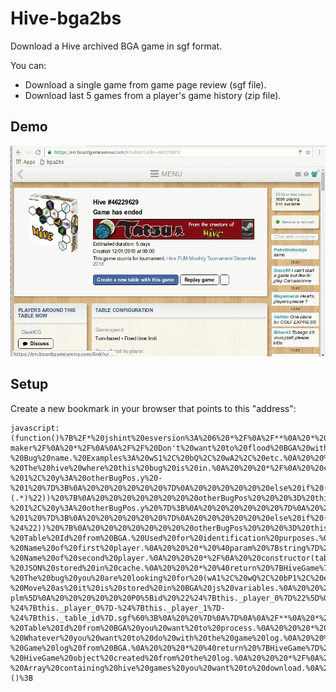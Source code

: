 # Hive-bga2bs
Download a Hive archived BGA game in sgf format.

You can:
* Download a single game from game page review (sgf file).
* Download last 5 games from a player's game history (zip file).

## Demo
![GIF Demo](https://raw.githubusercontent.com/DavidEGx/Hive-bga2bs/master/hive-bga2bs.gif)

## Setup
Create a new bookmark in your browser that points to this "address":

    javascript:(function()%7B%2F*%20jshint%20esversion%3A%206%20*%2F%0A%2F**%0A%20*%20Hive%20bga2bs%0A%20*%0A%20*%20Description%3A%0A%20*%0A%20*%20This%20script%20allows%20you%20to%20download%20a%20Hive%20game%20from%20BoardGameArena%20(BGA)%0A%20*%20as%20a%20sgf%20file%20which%20can%20be%20reviewied%20in%20BoardSpace%20(BS).%0A%20*%0A%20*%20The%20reason%20behind%20this%20is%20BS%20game%20reviewer%20is%20far%20superior.%0A%20*%0A%20*%20Warnings%3A%0A%20*%20I%20had%20to%20reverse%20engineer%20the%20way%20both%20BGA%20and%20BS%20work%20so%20this%20is%20likely%0A%20*%20to%20fail.%20I'll%20try%20to%20fix%20what%20I%20can.%0A%20*%0A%20*%0A%20*%20Usage%3A%0A%20*%201.%20Go%20to%20any%20archived%20Hive%20game%20in%20BGA%20(example%3A%20https%3A%2F%2Fen.boardgamearena.com%2F%23!table%3Ftable%3D46229629)%0A%20*%202.%20Replay%20game.%0A%20*%203.%20Choose%20a%20player.%0A%20*%204.%20Fire%20your%20javascript%20console%20and%20paste%20this%20script.%0A%20*%0A%20*%20As%204%20is%20a%20pain%20in%20the%20ass%20the%20best%20way%20is%20to%20create%20a%20bookmark%20with%20the%20script.%0A%20*%20See%20https%3A%2F%2Fcaiorss.github.io%2Fbookmarklet-maker%2F%0A%20*%2F%0A%0A%2F%2F%20Don't%20want%20to%20flood%20BGA%20with%20too%20may%20requests.%0Aconst%20REQUEST_INTERVAL%20%3D%205000%3B%0Aconst%20MAX_GAMES%20%20%20%20%20%20%20%20%3D%205%3B%0A%0A%2F**%0A%20*%20Class%20that%20represents%20a%20Hive%20bug.%0A%20*%20Most%20important%20things%20about%20the%20bug%20are%20its%20name%20and%20position.%0A%20*%2F%0Aclass%20Bug%20%7B%0A%0A%20%20%2F**%0A%20%20%20*%20Creates%20a%20new%20bug.%0A%20%20%20%0A%20%20%20*%20%40param%20%7Bstring%7D%20bugName%20-%20Bug%20name.%20Examples%3A%20wS1%2C%20bQ%2C%20wA2%2C%20etc.%0A%20%20%20*%20%40param%20%7BHiveGame%7D%20hive%20%20-%20The%20hive%20where%20this%20bug%20is%20in.%0A%20%20%20*%2F%0A%20%20constructor(bugName%2C%20hive)%20%7B%0A%20%20%20%20this._name%20%20%20%20%20%20%20%20%20%3D%20bugName%3B%0A%20%20%20%20this._bugType%20%20%20%20%20%20%3D%20bugName.charAt(1)%3B%0A%20%20%20%20this._hive%20%20%20%20%20%20%20%20%20%3D%20hive%3B%0A%20%20%20%20this._pos%20%20%20%20%20%20%20%20%20%20%3D%20undefined%3B%0A%20%20%20%20this._lastMovement%20%3D%20undefined%3B%0A%20%20%7D%0A%0A%20%20%2F**%0A%20%20%20*%20%40return%20%7Bobject%7D%20Bug%20position%20in%20the%20form%20%7B%20x%3A%20NUMBER%2C%20y%3A%20NUMBER%20%7D%0A%20%20%20*%2F%0A%20%20get%20position()%20%7B%0A%20%20%20%20return%20this._pos%3B%0A%20%20%7D%0A%0A%20%20%2F**%0A%20%20%20*%20Sets%20the%20position%20of%20this%20bug.%0A%20%20%20*%20Receives%20a%20bug%20position%20string%20in%20bga%20format%20and%20transform%0A%20%20%20*%20that%20into%20row%20and%20column.%0A%20%20%20*%2F%0A%20%20setPositionFromBga(bgaPos)%20%7B%0A%20%20%20%20bgaPos%20%3D%20bgaPos.replace(%22%5C%5C%22%2C%20%22%5C%5C%5C%5C%22)%3B%0A%20%20%20%20this._lastMovement%20%3D%20bgaPos%3B%0A%0A%20%20%20%20if%20(bgaPos%20%3D%3D%3D%20%22.%22)%20%7B%0A%20%20%20%20%20%20this._pos%20%3D%20%7B%20x%3A%2076%2C%20y%3A%2010%20%7D%3B%20%2F%2F%20Equivalent%20to%20position%20%22L%2010%22%20in%20BS%0A%20%20%20%20%7D%0A%20%20%20%20else%20%7B%0A%20%20%20%20%20%20bgaPos%20%3D%20bgaPos.replace(%22wL%22%2C%20%22wL1%22)%3B%0A%20%20%20%20%20%20bgaPos%20%3D%20bgaPos.replace(%22wP%22%2C%20%22wP1%22)%3B%0A%20%20%20%20%20%20bgaPos%20%3D%20bgaPos.replace(%22wM%22%2C%20%22wM1%22)%3B%0A%20%20%20%20%20%20bgaPos%20%3D%20bgaPos.replace(%22bL%22%2C%20%22bL1%22)%3B%0A%20%20%20%20%20%20bgaPos%20%3D%20bgaPos.replace(%22bP%22%2C%20%22bP1%22)%3B%0A%20%20%20%20%20%20bgaPos%20%3D%20bgaPos.replace(%22bM%22%2C%20%22bM1%22)%3B%0A%0A%20%20%20%20%20%20let%20matches%3B%0A%20%20%20%20%20%20let%20otherBugPos%3B%0A%0A%20%20%20%20%20%20%2F%2F%20TODO%3A%20This%20surely%20would%20require%20some%20explanation...%0A%20%20%20%20%20%20if%20(matches%20%3D%20bgaPos.match(%22%5E%2F(.*)%22))%20%7B%0A%20%20%20%20%20%20%20%20otherBugPos%20%20%20%3D%20this._hive.get(matches%5B1%5D).position%3B%0A%20%20%20%20%20%20%20%20this._pos%20%3D%20%7B%20x%3A%20otherBugPos.x%20-%201%2C%20y%3A%20otherBugPos.y%20-%201%20%7D%3B%0A%20%20%20%20%20%20%7D%0A%20%20%20%20%20%20else%20if%20(matches%20%3D%20bgaPos.match(%2F%5E%5C%5C%7B2%7D(.*)%2F))%20%7B%0A%20%20%20%20%20%20%20%20otherBugPos%20%20%20%3D%20this._hive.get(matches%5B1%5D).position%3B%0A%20%20%20%20%20%20%20%20this._pos%20%3D%20%7B%20x%3A%20otherBugPos.x%2C%20y%3A%20otherBugPos.y%20%2B%201%20%7D%3B%0A%20%20%20%20%20%20%7D%0A%20%20%20%20%20%20else%20if%20(matches%20%3D%20bgaPos.match(%22%5E-(.*)%22))%20%7B%0A%20%20%20%20%20%20%20%20otherBugPos%20%20%20%3D%20this._hive.get(matches%5B1%5D).position%3B%0A%20%20%20%20%20%20%20%20this._pos%20%3D%20%7B%20x%3A%20otherBugPos.x%20-%201%2C%20y%3A%20otherBugPos.y%20%7D%3B%0A%20%20%20%20%20%20%7D%0A%20%20%20%20%20%20else%20if%20(matches%20%3D%20bgaPos.match(%22(.*)%3F%2F%24%22))%20%7B%0A%20%20%20%20%20%20%20%20otherBugPos%20%20%20%3D%20this._hive.get(matches%5B1%5D).position%3B%0A%20%20%20%20%20%20%20%20this._pos%20%3D%20%7B%20x%3A%20otherBugPos.x%20%2B%201%2C%20y%3A%20otherBugPos.y%20%2B%201%20%7D%3B%0A%20%20%20%20%20%20%7D%0A%20%20%20%20%20%20else%20if%20(matches%20%3D%20bgaPos.match(%2F(.*)%5C%5C%7B2%7D%24%2F))%20%7B%0A%20%20%20%20%20%20%20%20otherBugPos%20%20%20%3D%20this._hive.get(matches%5B1%5D).position%3B%0A%20%20%20%20%20%20%20%20this._pos%20%3D%20%7B%20x%3A%20otherBugPos.x%2C%20y%3A%20otherBugPos.y%20-%201%20%7D%3B%0A%20%20%20%20%20%20%7D%0A%20%20%20%20%20%20else%20if%20(matches%20%3D%20bgaPos.match(%22(.*)-%24%22))%20%7B%0A%20%20%20%20%20%20%20%20otherBugPos%20%20%20%3D%20this._hive.get(matches%5B1%5D).position%3B%0A%20%20%20%20%20%20%20%20this._pos%20%3D%20%7B%20x%3A%20otherBugPos.x%20%2B%201%2C%20y%3A%20otherBugPos.y%20%7D%3B%0A%20%20%20%20%20%20%7D%0A%20%20%20%20%20%20else%20%7B%0A%20%20%20%20%20%20%20%20otherBugPos%20%20%20%3D%20this._hive.get(bgaPos).position%3B%0A%20%20%20%20%20%20%20%20this._pos%20%3D%20%7B%20x%3A%20otherBugPos.x%2C%20y%3A%20otherBugPos.y%20%7D%3B%0A%20%20%20%20%20%20%7D%0A%20%20%20%20%7D%0A%20%20%7D%0A%0A%20%20%2F**%0A%20%20%20*%20%40return%20%7Bstring%7D%20Last%20movement%20of%20this%20bug%20in%20common%20hive%20notation%0A%20%20%20*%2F%0A%20%20lastMovement()%20%7B%0A%20%20%20%20return%20this._lastMovement%3B%0A%20%20%7D%0A%0A%20%20%2F**%0A%20%20%20*%20%40return%20%7Bstring%7D%20'pick'%20if%20the%20bug%20has%20not%20yet%20been%20places.%20Otherwise%0A%20%20%20*%20%20%20%20%20%20%20%20%20%20%20%20%20%20%20%20%20%20%20will%20return%20'pickb'.%0A%20%20%20*%2F%0A%20%20bsPickCommand()%20%7B%0A%20%20%20%20if%20(this.position%20%3D%3D%3D%20undefined)%20%7B%0A%20%20%20%20%20%20return%20%22pick%22%3B%0A%20%20%20%20%7D%0A%20%20%20%20return%20%22pickb%22%3B%0A%20%20%7D%0A%0A%20%20%2F**%0A%20%20%20*%20%40return%20%7Bstring%7D%20Position%20as%20it%20is%20used%20by%20BoardSpace.%0A%20%20%20*%20%20%20%20%20%20%20%20%20%20%20%20%20%20%20%20%20%20(This%20is%3A%20%22LETTER%20NUMBER%22.%20For%20example%20%22L%2010%22)%0A%20%20%20*%2F%0A%20%20bsPosition()%20%7B%0A%20%20%20%20if%20(this.position%20%3D%3D%3D%20undefined)%20%7B%0A%20%20%20%20%20%20%2F%2F%20Bugs%20in%20the%20reserve%20come%20from%20some%20magic%20position%20in%20boardspace.%0A%20%20%20%20%20%20const%20bugIdx%20%3D%20%7B%0A%20%20%20%20%20%20%20%20%22Q%22%3A%200%2C%0A%20%20%20%20%20%20%20%20%22A%22%3A%201%2C%0A%20%20%20%20%20%20%20%20%22G%22%3A%202%2C%0A%20%20%20%20%20%20%20%20%22B%22%3A%203%2C%0A%20%20%20%20%20%20%20%20%22S%22%3A%204%2C%0A%20%20%20%20%20%20%20%20%22M%22%3A%205%2C%0A%20%20%20%20%20%20%20%20%22L%22%3A%206%2C%0A%20%20%20%20%20%20%20%20%22P%22%3A%207%0A%20%20%20%20%20%20%7D%3B%0A%20%20%20%20%20%20return%20this._name.charAt(0).toUpperCase()%20%2B%20%22%20%22%20%2B%20bugIdx%5Bthis._bugType%5D%3B%0A%0A%20%20%20%20%7D%0A%20%20%20%20return%20String.fromCodePoint(this.position.x)%20%2B%20%22%20%22%20%2B%20this.position.y%3B%0A%20%20%7D%0A%7D%0A%0A%2F**%0A%20*%20Class%20that%20represents%20a%20Hive%20Game.%0A%20*%20Mainly%20a%20bunch%20of%20bugs%20and%20a%20list%20of%20movements.%0A%20*%2F%0Aclass%20HiveGame%20%7B%0A%0A%20%20%2F**%0A%20%20%20*%20Creates%20a%20new%20Hive%20Game.%0A%20%20%20*%20%40param%20%7Bnumber%7D%20tableId%20%20-%20Table%20Id%20from%20BGA.%20Used%20for%20identification%20purposes.%0A%20%20%20*%20%40param%20%7Bstring%7D%20player_0%20-%20Name%20of%20first%20player.%0A%20%20%20*%20%40param%20%7Bstring%7D%20player_1%20-%20Name%20of%20second%20player.%0A%20%20%20*%2F%0A%20%20constructor(tableId%2C%20player_0%2C%20player_1)%20%7B%0A%20%20%20%20this._table_id%20%20%3D%20tableId%3B%0A%20%20%20%20this._player_0%20%20%3D%20player_0%3B%0A%20%20%20%20this._player_1%20%20%3D%20player_1%3B%0A%20%20%20%20this._bugs%20%20%20%20%20%20%3D%20%7B%7D%3B%0A%20%20%20%20this._player%20%20%20%20%3D%20%22P0%22%3B%0A%20%20%20%20this._movements%20%3D%20%5B%5D%3B%0A%20%20%20%20this._moveIdx%20%20%20%3D%201%3B%0A%20%20%7D%0A%0A%20%20%2F**%0A%20%20%20*%20%40param%20%7Bobject%7D%20json%20-%20JSON%20stored%20in%20cache.%0A%20%20%20*%20%40return%20%7BHiveGame%7D%20Returns%20new%20HiveGame%20from%20Cache%0A%20%20%20*%2F%0A%20%20static%20fromCache(json)%20%7B%0A%20%20%20%20const%20theGame%20%3D%20new%20HiveGame(json._table_id%2C%20json._player_0%2C%20json._player_1)%3B%0A%20%20%20%20theGame._movements%20%3D%20json._movements%3B%0A%20%20%20%20theGame._moveIdx%20%20%20%3D%20json._moveIdx%3B%0A%20%20%20%20theGame._player%20%20%20%20%3D%20json._player%3B%0A%20%20%20%20return%20theGame%3B%0A%20%20%7D%0A%0A%20%20%2F**%0A%20%20%20*%20Gets%20a%20bug%20that%20matches%20the%20bug%20name%20from%20the%20Hive.%0A%20%20%20*%20It%20will%20create%20a%20new%20one%20if%20it%20does%20not%20exist%20yet.%0A%20%20%20*%0A%20%20%20*%20%40param%20%7Bstring%7D%20bugName%20-%20The%20bug%20you%20are%20looking%20for%20(wA1%2C%20wQ%2C%20bP1%2C%20etc)%0A%20%20%20*%20%40return%20%7BBug%7D%20The%20requested%20bug.%0A%20%20%20*%2F%0A%20%20get(bugName)%20%7B%0A%20%20%20%20this._bugs%20%3D%20this._bugs%20%7C%7C%20%7B%20%7D%3B%0A%0A%20%20%20%20if%20(!bugName.match(%2F%5Cd%2F)%20%26%26%20!bugName.match(%2FQ%2F))%20%7B%0A%20%20%20%20%20%20bugName%20%2B%3D%20%221%22%3B%0A%20%20%20%20%7D%0A%0A%20%20%20%20if%20(this._bugs%5BbugName%5D)%20%7B%0A%20%20%20%20%20%20return%20this._bugs%5BbugName%5D%3B%0A%20%20%20%20%7D%0A%0A%20%20%20%20const%20bug%20%3D%20new%20Bug(bugName%2C%20this)%3B%0A%20%20%20%20this._bugs%5BbugName%5D%20%3D%20bug%3B%0A%20%20%20%20return%20bug%3B%0A%20%20%7D%0A%0A%20%20%2F**%0A%20%20%20*%20Well%2C%20just%20changes%20the%20current%20player.%0A%20%20%20*%20TODO%3A%20Probably%20this%20can%20be%20deleted%20or%20at%20least%20rewritten%20in%20a%20different%0A%20%20%20*%20manner.%0A%20%20%20*%2F%0A%20%20switchPlayer()%20%7B%0A%20%20%20%20if%20(this._player%20%3D%3D%3D%20%22P0%22)%20%7B%0A%20%20%20%20%20%20this._player%20%3D%20%22P1%22%3B%0A%20%20%20%20%7D%0A%20%20%20%20else%20%7B%0A%20%20%20%20%20%20this._player%20%3D%20%22P0%22%3B%0A%20%20%20%20%7D%0A%20%20%7D%0A%0A%20%20%2F**%0A%20%20%20*%20Adds%20a%20movement%20and%20translates%20it%20into%20a%20more%20BS%20friendly%20way.%0A%20%20%20*%20%40param%20%7Bstring%7D%20bgaMove%20-%20Move%20as%20it%20is%20stored%20in%20BGA%20js%20variables.%0A%20%20%20*%2F%0A%20%20addMovement(bgaMove)%20%7B%0A%20%20%20%20console.debug(%60Adding%20movement%20%24%7BbgaMove%7D%60)%3B%0A%0A%20%20%20%20bgaMove%20%20%20%20%20%20%3D%20bgaMove.match(%2F%5C%5B%3F(.*%3F)%5C%5D%3F%24%2F)%5B1%5D%3B%0A%20%20%20%20const%20bug%20%20%20%20%3D%20this.get(bgaMove.split(%22%20%22)%5B0%5D.trim())%3B%0A%20%20%20%20const%20bgaPos%20%3D%20(bgaMove.split(%22%20%22)%5B1%5D%20%7C%7C%20%22.%22).trim()%3B%0A%0A%20%20%20%20const%20bsPick%20%3D%20%60%24%7Bbug.bsPickCommand()%7D%20%24%7Bbug.bsPosition()%7D%60%3B%0A%20%20%20%20bug.setPositionFromBga(bgaPos)%3B%0A%0A%20%20%20%20this._movements.push(%60%3B%24%7Bthis._player%7D%5B%24%7Bthis._moveIdx%2B%2B%7D%20%24%7BbsPick%7D%20%24%7Bbug._name%7D%5D%60)%3B%0A%20%20%20%20this._movements.push(%60%3B%24%7Bthis._player%7D%5B%24%7Bthis._moveIdx%2B%2B%7D%20dropb%20%24%7Bbug._name%7D%20%24%7Bbug.bsPosition()%7D%20%24%7Bbug.lastMovement()%7D%5D%60)%3B%0A%20%20%20%20this._movements.push(%60%3B%24%7Bthis._player%7D%5B%24%7Bthis._moveIdx%2B%2B%7D%20done%5D%60)%3B%0A%0A%20%20%20%20this.switchPlayer()%3B%0A%20%20%7D%0A%0A%20%20%2F**%0A%20%20%20*%20In%20BGA%20wA2%20can%20appear%20before%20wA1%2C%20BS%20doesn't%20like%20that.%0A%20%20%20*%20Need%20to%20swap%20bugs%20in%20case%20they%20appear%20in%20the%20wrong%20order.%0A%20%20%20*%2F%0A%20%20_fixBugsOrder%20(gameStr)%20%7B%0A%20%20%20%20const%20toFix%20%3D%20%5B%22wA%22%2C%20%22wB%22%2C%20%22wG%22%2C%20%22wS%22%2C%20%22bA%22%2C%20%22bB%22%2C%20%22bG%22%2C%20%22bS%22%5D%3B%0A%0A%20%20%20%20for%20(let%20bug%20of%20toFix)%20%7B%0A%20%20%20%20%20%20let%20needReplacement%20%3D%20true%3B%0A%0A%20%20%20%20%20%20while%20(needReplacement)%20%7B%0A%20%20%20%20%20%20%20%20needReplacement%20%3D%20false%3B%0A%0A%20%20%20%20%20%20%20%20for%20(let%20i%20%3D%201%3B%20i%20%3C%3D%202%3B%20i%2B%2B)%20%7B%0A%20%20%20%20%20%20%20%20%20%20const%20bug1%20%20%20%3D%20bug%20%2B%20i%3B%0A%20%20%20%20%20%20%20%20%20%20const%20bug2%20%20%20%3D%20bug%20%2B%20(i%20%2B%201)%3B%0A%20%20%20%20%20%20%20%20%20%20const%20index1%20%3D%20gameStr.indexOf(bug1)%3B%0A%20%20%20%20%20%20%20%20%20%20const%20index2%20%3D%20gameStr.indexOf(bug2)%3B%0A%20%20%20%20%20%20%20%20%20%20const%20re1%20%3D%20new%20RegExp(bug1%2C%20%22g%22)%3B%0A%20%20%20%20%20%20%20%20%20%20const%20re2%20%3D%20new%20RegExp(bug2%2C%20%22g%22)%3B%0A%0A%20%20%20%20%20%20%20%20%20%20if%20(index2%20%3E%200)%20%7B%0A%20%20%20%20%20%20%20%20%20%20%20%20if%20(index1%20%3C%200)%20%7B%0A%20%20%20%20%20%20%20%20%20%20%20%20%20%20gameStr%20%3D%20gameStr.replace(re2%2C%20bug1)%3B%0A%20%20%20%20%20%20%20%20%20%20%20%20%20%20needReplacement%20%3D%20true%3B%0A%20%20%20%20%20%20%20%20%20%20%20%20%7D%0A%20%20%20%20%20%20%20%20%20%20%20%20else%20if%20(index2%20%3C%20index1)%20%7B%0A%20%20%20%20%20%20%20%20%20%20%20%20%20%20gameStr%20%3D%20gameStr.replace(re2%2C%20%22SWAPME%22)%3B%0A%20%20%20%20%20%20%20%20%20%20%20%20%20%20gameStr%20%3D%20gameStr.replace(re1%2C%20bug2)%3B%0A%20%20%20%20%20%20%20%20%20%20%20%20%20%20gameStr%20%3D%20gameStr.replace(%2FSWAPME%2Fg%2C%20bug1)%3B%0A%20%20%20%20%20%20%20%20%20%20%20%20%20%20needReplacement%20%3D%20true%3B%0A%20%20%20%20%20%20%20%20%20%20%20%20%7D%0A%20%20%20%20%20%20%20%20%20%20%7D%0A%20%20%20%20%20%20%20%20%7D%0A%20%20%20%20%20%20%7D%0A%20%20%20%20%7D%0A%20%20%20%20return%20gameStr%3B%0A%20%20%7D%0A%0A%20%20%2F**%0A%20%20%20*%20Returns%20the%20game%20string%20in%20a%20format%20understandable%20by%20BoardSpace.%0A%20%20%20*%2F%0A%20%20getBsGame%20()%20%7B%0A%20%20%20%20let%20gameStr%20%3D%20%60(%3B%0A%20%20%20%20%20%20GM%5B27%5DVV%5B1%5D%0A%20%20%20%20%20%20SU%5Bhive-plm%5D%0A%20%20%20%20%20%20P0%5Bid%20%22%24%7Bthis._player_0%7D%22%5D%0A%20%20%20%20%20%20P1%5Bid%20%22%24%7Bthis._player_1%7D%22%5D%0A%20%20%20%20%20%20%3B%20P0%5B0%20Start%20P0%5D%0A%20%20%20%20%60%3B%0A%0A%20%20%20%20gameStr%20%2B%3D%20this._movements.join(%22%5Cn%22)%3B%0A%20%20%20%20gameStr%20%2B%3D%20%22%5Cn)%22%3B%0A%0A%20%20%20%20return%20this._fixBugsOrder(gameStr)%3B%0A%20%20%7D%0A%0A%20%20%2F**%0A%20%20%20*%20%40return%20%7Bstring%7D%20Name%20for%20the%20game.%0A%20%20%20*%2F%0A%20%20getBsName%20()%20%7B%0A%20%20%20%20return%20%60bga2bs-%24%7Bthis._player_0%7D-%24%7Bthis._player_1%7D-%24%7Bthis._table_id%7D.sgf%60%3B%0A%20%20%7D%0A%7D%0A%0A%2F**%0A%20*%20Provides%20some%20static%20methods%20to%20deal%20with%20BoardGameArena.%0A%20*%2F%0Aclass%20BGA%20%7B%0A%20%20%2F**%0A%20%20%20*%20Get%20game%20log%20from%20BGA%20for%20a%20single%20table.%0A%20%20%20*%20%40param%20%7Bnumber%7D%20tableId%20%20%20%20-%20Table%20Id%20from%20BGA%20you%20want%20to%20process.%0A%20%20%20*%20%40param%20%7Bfunction%7D%20callback%20-%20Whatever%20you%20want%20to%20do%20with%20the%20game%20log.%0A%20%20%20*%2F%0A%20%20static%20getGame(tableId%2C%20callback)%20%7B%0A%20%20%20%20console.info(%60Getting%20game%20%24%7BtableId%7D%60)%3B%0A%0A%20%20%20%20const%20getGameLog%20%3D%20function%20()%20%7B%0A%20%20%20%20%20%20console.info(%60Getting%20game%20log%20%24%7BtableId%7D%60)%3B%0A%20%20%20%20%20%20dojo.xhrGet(%7B%0A%20%20%20%20%20%20%20%20url%3A%20%22https%3A%2F%2Fen.boardgamearena.com%2Farchive%2Farchive%2Flogs.html%22%2C%0A%20%20%20%20%20%20%20%20preventCache%3A%20true%2C%0A%20%20%20%20%20%20%20%20content%3A%20%7B%20table%3A%20tableId%2C%20translated%3A%20true%20%7D%2C%0A%20%20%20%20%20%20%20%20load%3A%20callback%0A%20%20%20%20%20%20%7D)%3B%0A%20%20%20%20%7D%3B%0A%0A%20%20%20%20dojo.xhrGet(%7B%0A%20%20%20%20%20%20url%3A%20%22https%3A%2F%2Fen.boardgamearena.com%2Fgamereview%22%2C%0A%20%20%20%20%20%20preventCache%3A%20true%2C%0A%20%20%20%20%20%20content%3A%20%7B%20table%3A%20tableId%2C%20refreshtemplate%3A%201%20%7D%2C%0A%20%20%20%20%20%20load%3A%20getGameLog%0A%20%20%20%20%7D)%3B%0A%20%20%7D%0A%0A%20%20%2F**%0A%20%20%20*%20Parse%20game%20log%20from%20BGA.%0A%20%20%20*%20%40param%20data%20%7Bstring%7D%20-%20Game%20log%20from%20BGA.%0A%20%20%20*%20%40return%20%7BHiveGame%7D%20%20%20-%20HiveGame%20object%20created%20from%20the%20log.%0A%20%20%20*%2F%0A%20%20static%20parseGame(data)%20%7B%0A%20%20%20%20const%20table_id%20%3D%20data%5B0%5D.table_id%3B%0A%20%20%20%20const%20player_0%20%3D%20data%5B1%5D.data%5B0%5D.args.player_name%20%7C%7C%20data%5B3%5D.data%5B0%5D.args.player_name%3B%0A%20%20%20%20const%20player_1%20%3D%20data%5B2%5D.data%5B0%5D.args.player_name%20%7C%7C%20data%5B4%5D.data%5B0%5D.args.player_name%3B%0A%20%20%20%20const%20hiveGame%20%3D%20new%20HiveGame(table_id%2C%20player_0%2C%20player_1)%3B%0A%0A%20%20%20%20for%20(let%20i%20%3D%200%3B%20i%20%3C%20data.length%3B%20i%2B%2B)%20%7B%0A%20%20%20%20%20%20const%20actions%20%3D%20data%5Bi%5D.data%3B%0A%20%20%20%20%20%20for%20(let%20j%20%3D%200%3B%20j%20%3C%20actions.length%3B%20j%2B%2B)%20%7B%0A%20%20%20%20%20%20%20%20const%20action%20%3D%20actions%5Bj%5D%3B%0A%20%20%20%20%20%20%20%20if%20(action.type%20%3D%3D%3D%20%22tokenPlayed%22)%20%7B%0A%20%20%20%20%20%20%20%20%20%20const%20bgaMove%20%3D%20action.args.notation%3B%0A%20%20%20%20%20%20%20%20%20%20if%20(bgaMove.match(%2F.*%20.*%2F))%20%7B%0A%20%20%20%20%20%20%20%20%20%20%20%20hiveGame.addMovement(bgaMove)%3B%0A%20%20%20%20%20%20%20%20%20%20%7D%0A%20%20%20%20%20%20%20%20%20%20else%20%7B%0A%20%20%20%20%20%20%20%20%20%20%20%20%2F%2F%20TODO%3A%20Change%20this.%20It%20does%20not%20make%20sense%20when%20you%20are%20in%20a%20list%20of%20games%0A%20%20%20%20%20%20%20%20%20%20%20%20alert(%22Cannot%20download%20game.%20I%20will%20redirect%20to%20gamereview%20page.%5CnTry%20again%20from%20there.%22)%3B%0A%20%20%20%20%20%20%20%20%20%20%20%20document.location%20%3D%20%60https%3A%2F%2Fen.boardgamearena.com%2F%23!gamereview%3Ftable%3D%24%7Btable_id%7D%60%3B%0A%20%20%20%20%20%20%20%20%20%20%7D%0A%20%20%20%20%20%20%20%20%7D%0A%20%20%20%20%20%20%7D%0A%20%20%20%20%7D%0A%20%20%20%20return%20hiveGame%3B%0A%20%20%7D%0A%7D%0A%0A%2F**%0A%20*%20Some%20utitlies%20I%20need%20to%20use.%0A%20*%2F%0Aclass%20Util%20%7B%0A%20%20%2F**%0A%20%20%20*%20Cache%20games%20so%20I%20don't%20query%20BGA%20again%20for%20a%20game%20I%20already%20got.%0A%20%20%20*%2F%0A%20%20static%20cache(tableId%2C%20game)%20%7B%0A%20%20%20%20const%20games%20%3D%20JSON.parse(localStorage.getItem(%22bga2bs%22)%20%7C%7C%20%22%5B%5D%22)%3B%0A%0A%20%20%20%20if%20(game%20%3D%3D%3D%20undefined)%20%7B%0A%20%20%20%20%20%20if%20(games%5BtableId%5D)%20%7B%0A%20%20%20%20%20%20%20%20return%20HiveGame.fromCache(games%5BtableId%5D)%3B%0A%20%20%20%20%20%20%7D%0A%20%20%20%20%20%20return%20false%3B%0A%20%20%20%20%7D%0A%0A%20%20%20%20%2F%2F%20Clean%20_bugs%2C%20otherwise%20stringify%20will%20fail%20due%20to%20cyclic%20structure.%0A%20%20%20%20%2F%2F%20At%20this%20point%20_bugs%20is%20not%20used%20so%20who%20cares.%20TODO%3A%20Bit%20messy%2C%20refactor.%0A%20%20%20%20game._bugs%20%3D%20undefined%3B%0A%0A%20%20%20%20games%5BtableId%5D%20%3D%20game%3B%0A%20%20%20%20localStorage.setItem(%22bga2bs%22%2C%20JSON.stringify(games))%3B%0A%20%20%7D%0A%0A%20%20%2F**%0A%20%20%20*%20Create%20a%20zip%20file%20with%20the%20games%20provided%20a%20download%20them.%0A%20%20%20*%20If%20there%20is%20only%20one%20game%20will%20return%20a%20single%20text%20file%20instead.%0A%20%20%20*%20%40hiveGames%20%7Barray%7D%20-%20Array%20containing%20hive%20games%20you%20want%20to%20download.%0A%20%20%20*%2F%0A%20%20static%20download(hiveGames)%20%7B%0A%20%20%20%20if%20(hiveGames.length%20%3D%3D%3D%201)%20%7B%0A%20%20%20%20%20%20const%20hiveGame%20%3D%20hiveGames%5B0%5D%3B%0A%20%20%20%20%20%20Util._downloadURI(%22data%3Atext%2Fplain%2C%22%20%2B%20encodeURIComponent(hiveGame.getBsGame())%2C%20hiveGame.getBsName())%3B%0A%20%20%20%20%7D%0A%20%20%20%20else%20%7B%0A%20%20%20%20%20%20require(%5B%22https%3A%2F%2Fstuk.github.io%2Fjszip%2Fdist%2Fjszip.js%22%5D%2C%20function(JSZip)%20%7B%0A%20%20%20%20%20%20%20%20const%20zip%20%20%20%20%3D%20new%20JSZip()%3B%0A%20%20%20%20%20%20%20%20const%20folder%20%3D%20zip.folder(%22games%22)%3B%0A%20%20%20%20%20%20%20%20hiveGames.forEach((game)%20%3D%3E%20%7B%0A%20%20%20%20%20%20%20%20%20%20folder.file(game.getBsName()%2C%20game.getBsGame())%3B%0A%20%20%20%20%20%20%20%20%7D)%3B%0A%20%20%20%20%20%20%20%20zip.generateAsync(%7Btype%3A%22base64%22%7D).then(function(base64)%20%7B%0A%20%20%20%20%20%20%20%20%20%20Util._downloadURI(%22data%3Aapplication%2Fzip%3Bbase64%2C%22%20%2B%20base64%2C%20%22games.zip%22)%3B%0A%20%20%20%20%20%20%20%20%7D)%3B%0A%20%20%20%20%20%20%7D)%3B%0A%20%20%20%20%7D%0A%20%20%7D%0A%0A%20%20%2F**%0A%20%20%20*%20Helper%20method%20to%20download%20a%20string%20as%20a%20file.%0A%20%20%20*%2F%0A%20%20static%20_downloadURI(uri%2C%20name)%20%7B%0A%20%20%20%20const%20link%20%3D%20document.createElement(%22a%22)%3B%0A%20%20%20%20link.download%20%3D%20name%3B%0A%20%20%20%20link.href%20%3D%20uri%3B%0A%20%20%20%20document.body.appendChild(link)%3B%0A%20%20%20%20link.click()%3B%0A%20%20%20%20document.body.removeChild(link)%3B%0A%20%20%7D%0A%7D%0A%0Aif%20(document.URL.match(%2Farchive%5C%2Freplay%2F))%20%7B%0A%20%20const%20hiveGame%20%3D%20BGA.parseGame(g_gamelogs)%3B%0A%20%20Util.download(%5B%20hiveGame%20%5D)%3B%0A%7D%0Aelse%20if%20(document.URL.match(%2Fgamereview%2F))%20%7B%0A%20%20const%20table_id%20%20%3D%20document.URL.match(%2Ftable%3D(%5Cd%2B)%2F)%5B1%5D%3B%0A%20%20const%20players%20%20%20%3D%20document.getElementById(%22game_result%22).getElementsByClassName(%22name%22)%3B%0A%20%20const%20hiveGame%20%20%3D%20new%20HiveGame(table_id%2C%20players%5B0%5D.textContent%2C%20players%5B1%5D.textContent)%3B%0A%0A%20%20const%20movements%20%3D%20document.getElementsByClassName(%22gamelogreview%22)%3B%0A%20%20for%20(let%20i%20%3D%200%3B%20i%20%3C%20movements.length%3B%20i%2B%2B)%20%7B%0A%20%20%20%20const%20movement%20%3D%20movements%5Bi%5D.textContent%3B%0A%20%20%20%20const%20bgaMove%20%20%3D%20movement.match(%2F%5C%5B(.*)%5C%5D%2F)%3B%0A%20%20%20%20if%20(bgaMove)%20%7B%0A%20%20%20%20%20%20hiveGame.addMovement(bgaMove%5B1%5D.trim())%3B%0A%20%20%20%20%7D%0A%20%20%7D%0A%20%20Util.download(%5B%20hiveGame%20%5D)%3B%0A%7D%0Aelse%20if%20(document.URL.match(%2Fgamestats%2F))%20%7B%0A%20%20alert(%22This%20might%20take%20some%20time.%20Please%20wait%22)%3B%20%2F%2F%20TODO%3A%20Progress%20bar%20or%20something%0A%0A%20%20const%20allLinks%20%20%20%20%3D%20Array.from(document.getElementById(%22gamelist_inner%22).getElementsByTagName(%22a%22))%3B%0A%20%20const%20linkToGames%20%3D%20allLinks.filter(function%20(link)%20%7B%20return%20link.href.match(%2Ftable%2F)%3B%20%7D).slice(0%2C%20MAX_GAMES)%3B%0A%20%20const%20hiveGames%20%20%20%3D%20%5B%5D%3B%0A%0A%20%20const%20processLinks%20%3D%20function%20(linkList)%20%7B%0A%20%20%20%20const%20gameLink%20%3D%20linkList.pop()%3B%0A%20%20%20%20if%20(gameLink%20%3D%3D%3D%20undefined)%20%7B%0A%20%20%20%20%20%20Util.download(hiveGames)%3B%0A%20%20%20%20%7D%0A%20%20%20%20else%20%7B%0A%20%20%20%20%20%20const%20tableURL%20%20%20%3D%20gameLink.href%3B%0A%20%20%20%20%20%20const%20tableId%20%20%20%20%3D%20tableURL.match(%2F%5Cd%2B%2F)%5B0%5D%3B%0A%20%20%20%20%20%20const%20cachedGame%20%3D%20Util.cache(tableId)%3B%0A%0A%20%20%20%20%20%20if%20(cachedGame)%20%7B%0A%20%20%20%20%20%20%20%20console.info(%60Getting%20%24%7BtableId%7D%20from%20cache%60)%3B%0A%20%20%20%20%20%20%20%20hiveGames.push(cachedGame)%3B%0A%20%20%20%20%20%20%20%20processLinks(linkList)%3B%0A%20%20%20%20%20%20%7D%0A%20%20%20%20%20%20else%20%7B%0A%20%20%20%20%20%20%20%20BGA.getGame(tableId%2C%20(textLog)%20%3D%3E%20%7B%0A%20%20%20%20%20%20%20%20%20%20const%20json%20%3D%20JSON.parse(textLog)%3B%0A%20%20%20%20%20%20%20%20%20%20if%20(json.status%20%3D%3D%3D%20%220%22)%20%7B%0A%20%20%20%20%20%20%20%20%20%20%20%20console.error(%60Cannot%20get%20data%20for%20this%20table%20%24%7BtableId%7D%60)%3B%0A%20%20%20%20%20%20%20%20%20%20%20%20return%3B%0A%20%20%20%20%20%20%20%20%20%20%7D%0A%20%20%20%20%20%20%20%20%20%20const%20log%20%20%20%20%20%20%3D%20json.data.data.data%3B%0A%20%20%20%20%20%20%20%20%20%20const%20hiveGame%20%3D%20BGA.parseGame(log)%3B%0A%20%20%20%20%20%20%20%20%20%20hiveGames.push(hiveGame)%3B%0A%20%20%20%20%20%20%20%20%20%20Util.cache(tableId%2C%20hiveGame)%3B%0A%0A%20%20%20%20%20%20%20%20%20%20setTimeout(function()%20%7B%0A%20%20%20%20%20%20%20%20%20%20%20%20processLinks(linkList)%3B%0A%20%20%20%20%20%20%20%20%20%20%7D%2C%20REQUEST_INTERVAL)%3B%0A%20%20%20%20%20%20%20%20%7D)%3B%0A%20%20%20%20%20%20%7D%0A%20%20%20%20%7D%0A%20%20%7D%3B%0A%20%20processLinks(linkToGames)%3B%0A%7D%7D)()%3B

